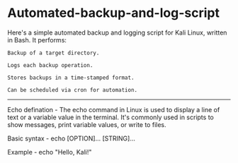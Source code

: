 # Automated-backup-and-log-script 
Here's a simple automated backup and logging script for Kali Linux, written in Bash. It performs:

    Backup of a target directory.

    Logs each backup operation.

    Stores backups in a time-stamped format.

    Can be scheduled via cron for automation.
________________________________________________________________________________________________________________________________________________________________________________________________________________
Echo defination - The echo command in Linux is used to display a line of text or a variable value in the terminal. It's commonly used in scripts to show messages, print variable values, or write to files.

Basic syntax - echo [OPTION]... [STRING]...

Example - echo "Hello, Kali!"

